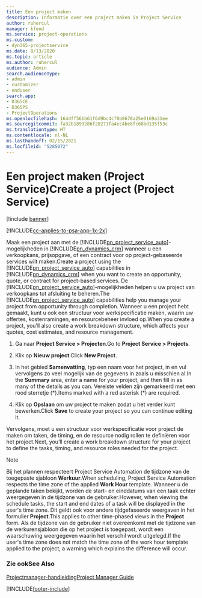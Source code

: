 ```yaml
---
title: Een project maken
description: Informatie over een project maken in Project Service
author: ruhercul
manager: kfend
ms.service: project-operations
ms.custom:
- dyn365-projectservice
ms.date: 8/13/2020
ms.topic: article
ms.author: ruhercul
audience: Admin
search.audienceType:
- admin
- customizer
- enduser
search.app:
- D365CE
- D365PS
- ProjectOperations
ms.openlocfilehash: 164dff56bb61f6d9bc4cf0b0678a25e0169a31ee
ms.sourcegitcommit: fa32b1893286f20271fa4ec4be8fc68bd135f53c
ms.translationtype: HT
ms.contentlocale: nl-NL
ms.lasthandoff: 02/15/2021
ms.locfileid: "5285072"
---
```

# <a name="create-a-project-project-service"></a><span data-ttu-id="d21f8-103">Een project maken (Project Service)</span><span class="sxs-lookup"><span data-stu-id="d21f8-103">Create a project (Project Service)</span></span>

[!include [banner](../includes/psa-now-project-operations.md)]

[!INCLUDE[cc-applies-to-psa-app-1x-2x](../includes/cc-applies-to-psa-app-1x-2x.md)]

<span data-ttu-id="d21f8-104">Maak een project aan met de [!INCLUDE[pn_project_service_auto](../includes/pn-project-service-auto.md)]-mogelijkheden in [!INCLUDE[pn_dynamics_crm](../includes/pn-dynamics-crm.md)] wanneer u een verkoopkans, prijsopgave, of een contract voor op project-gebaseerde services wilt maken.</span><span class="sxs-lookup"><span data-stu-id="d21f8-104">Create a project using the [!INCLUDE[pn_project_service_auto](../includes/pn-project-service-auto.md)] capabilities in [!INCLUDE[pn_dynamics_crm](../includes/pn-dynamics-crm.md)] when you want to create an opportunity, quote, or contract for project-based services.</span></span> <span data-ttu-id="d21f8-105">De [!INCLUDE[pn_project_service_auto](../includes/pn-project-service-auto.md)]-mogelijkheden helpen u uw project van verkoopkans tot afsluiting te beheren.</span><span class="sxs-lookup"><span data-stu-id="d21f8-105">The [!INCLUDE[pn_project_service_auto](../includes/pn-project-service-auto.md)] capabilities help you manage your project from opportunity through completion.</span></span> <span data-ttu-id="d21f8-106">Wanneer u een project hebt gemaakt, kunt u ook een structuur voor werkspecificatie maken, waarin uw offertes, kostenramingen, en resourcebeheer invloed op.</span><span class="sxs-lookup"><span data-stu-id="d21f8-106">When you create a project, you’ll also create a work breakdown structure, which affects your quotes, cost estimates, and resource management.</span></span>  
  
1.  <span data-ttu-id="d21f8-107">Ga naar **Project Service > Projecten**.</span><span class="sxs-lookup"><span data-stu-id="d21f8-107">Go to **Project Service > Projects**.</span></span>  
  
2.  <span data-ttu-id="d21f8-108">Klik op **Nieuw project**.</span><span class="sxs-lookup"><span data-stu-id="d21f8-108">Click **New Project**.</span></span>  
  
3.  <span data-ttu-id="d21f8-109">In het gebied **Samenvatting**, typ een naam voor het project, in en vul vervolgens zo veel mogelijk van de gegevens in zoals u misschien al.</span><span class="sxs-lookup"><span data-stu-id="d21f8-109">In the **Summary** area, enter a name for your project, and then fill in as many of the details as you can.</span></span> <span data-ttu-id="d21f8-110">Vereiste velden zijn gemarkeerd met een rood sterretje (\*).</span><span class="sxs-lookup"><span data-stu-id="d21f8-110">Items marked with a red asterisk (\*) are required.</span></span>  
  
4.  <span data-ttu-id="d21f8-111">Klik op **Opslaan** om uw project te maken zodat u het verder kunt bewerken.</span><span class="sxs-lookup"><span data-stu-id="d21f8-111">Click **Save** to create your project so you can continue editing it.</span></span>  
  
<span data-ttu-id="d21f8-112">Vervolgens, moet u een structuur voor werkspecificatie voor project de maken om taken, de timing, en de resource nodig rollen te definiëren voor het project.</span><span class="sxs-lookup"><span data-stu-id="d21f8-112">Next, you’ll create a work breakdown structure for your project to define the tasks, timing, and resource roles needed for the project.</span></span>  

> [!NOTE]
> <span data-ttu-id="d21f8-113">Bij het plannen respecteert Project Service Automation de tijdzone van de toegepaste sjabloon **Werkuur**.</span><span class="sxs-lookup"><span data-stu-id="d21f8-113">When scheduling, Project Service Automation respects the time zone of the applied **Work Hour** template.</span></span> <span data-ttu-id="d21f8-114">Wanneer u de geplande taken bekijkt, worden de start- en einddatums van een taak echter weergegeven in de tijdzone van de gebruiker.</span><span class="sxs-lookup"><span data-stu-id="d21f8-114">However, when viewing the schedule tasks, the start and end dates of a task will be displayed in the user's time zone.</span></span> <span data-ttu-id="d21f8-115">Dit geldt ook voor andere tijdgefaseerde weergaven in het formulier **Project**.</span><span class="sxs-lookup"><span data-stu-id="d21f8-115">This applies to other time-phased views in the **Project** form.</span></span> <span data-ttu-id="d21f8-116">Als de tijdzone van de gebruiker niet overeenkomt met de tijdzone van de werkurensjabloon die op het project is toegepast, wordt een waarschuwing weergegeven waarin het verschil wordt uitgelegd.</span><span class="sxs-lookup"><span data-stu-id="d21f8-116">If the user's time zone does not match the time zone of the work hour template applied to the project, a warning which explains the difference will occur.</span></span> 
  
### <a name="see-also"></a><span data-ttu-id="d21f8-117">Zie ook</span><span class="sxs-lookup"><span data-stu-id="d21f8-117">See Also</span></span>  
 [<span data-ttu-id="d21f8-118">Projectmanager-handleiding</span><span class="sxs-lookup"><span data-stu-id="d21f8-118">Project Manager Guide</span></span>](../psa/project-manager-guide.md)


[!INCLUDE[footer-include](../includes/footer-banner.md)]